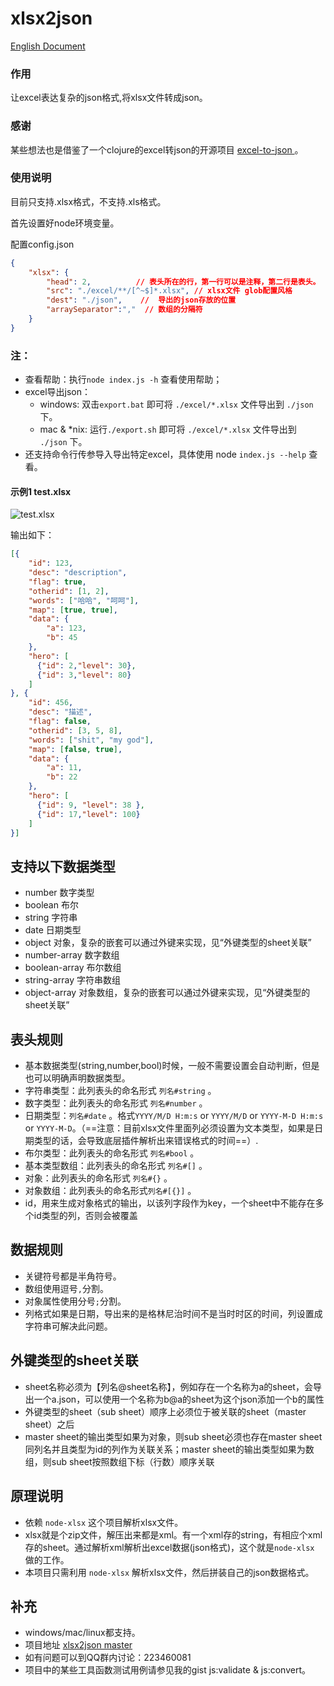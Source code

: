 xlsx2json
=========
[English Document](./docs/doc_en.md)

### 作用
让excel表达复杂的json格式,将xlsx文件转成json。

### 感谢
某些想法也是借鉴了一个clojure的excel转json的开源项目 [excel-to-json ](https://github.com/mhaemmerle/excel-to-json)。

### 使用说明
目前只支持.xlsx格式，不支持.xls格式。

首先设置好node环境变量。

配置config.json

```json
{
    "xlsx": {
        "head": 2,			// 表头所在的行，第一行可以是注释，第二行是表头。
        "src": "./excel/**/[^~$]*.xlsx", // xlsx文件 glob配置风格
        "dest": "./json",	 //  导出的json存放的位置
        "arraySeparator":","  // 数组的分隔符
    }
}
```

### 注：
* 查看帮助：执行`node index.js -h` 查看使用帮助；
* excel导出json：
	* windows: 双击`export.bat` 即可将 `./excel/*.xlsx` 文件导出到 `./json` 下。
	* mac & *nix: 运行`./export.sh` 即可将 `./excel/*.xlsx` 文件导出到 `./json` 下。
* 还支持命令行传参导入导出特定excel，具体使用 node `index.js --help` 查看。

#### 示例1 test.xlsx
![test.xlsx](http://img3.douban.com/view/photo/photo/public/p2180848214.jpg)

输出如下：

```json
[{
    "id": 123,
    "desc": "description",
    "flag": true,
    "otherid": [1, 2],
    "words": ["哈哈", "呵呵"],
    "map": [true, true],
    "data": {
        "a": 123,
        "b": 45
    },
    "hero": [
      {"id": 2,"level": 30},
      {"id": 3,"level": 80}
    ]
}, {
    "id": 456,
    "desc": "描述",
    "flag": false,
    "otherid": [3, 5, 8],
    "words": ["shit", "my god"],
    "map": [false, true],
    "data": {
        "a": 11,
        "b": 22
    },
    "hero": [
      {"id": 9, "level": 38 },
      {"id": 17,"level": 100}
    ]
}]
```

## 支持以下数据类型
* number 数字类型
* boolean  布尔
* string 字符串
* date 日期类型
* object 对象，复杂的嵌套可以通过外键来实现，见“外键类型的sheet关联”
* number-array  数字数组
* boolean-array  布尔数组
* string-array  字符串数组
* object-array 对象数组，复杂的嵌套可以通过外键来实现，见“外键类型的sheet关联”

## 表头规则
* 基本数据类型(string,number,bool)时候，一般不需要设置会自动判断，但是也可以明确声明数据类型。
* 字符串类型：此列表头的命名形式 `列名#string` 。
* 数字类型：此列表头的命名形式 `列名#number` 。
* 日期类型：`列名#date` 。格式`YYYY/M/D H:m:s` or `YYYY/M/D` or `YYYY-M-D H:m:s` or `YYYY-M-D`。（==注意：目前xlsx文件里面列必须设置为文本类型，如果是日期类型的话，会导致底层插件解析出来错误格式的时间==）.
* 布尔类型：此列表头的命名形式 `列名#bool` 。
* 基本类型数组：此列表头的命名形式 `列名#[]` 。
* 对象：此列表头的命名形式 `列名#{}` 。
* 对象数组：此列表头的命名形式`列名#[{}]` 。
* id，用来生成对象格式的输出，以该列字段作为key，一个sheet中不能存在多个id类型的列，否则会被覆盖


## 数据规则
* 关键符号都是半角符号。
* 数组使用逗号`,`分割。
* 对象属性使用分号`;`分割。
* 列格式如果是日期，导出来的是格林尼治时间不是当时时区的时间，列设置成字符串可解决此问题。

## 外键类型的sheet关联
* sheet名称必须为【列名@sheet名称】，例如存在一个名称为a的sheet，会导出一个a.json，可以使用一个名称为b@a的sheet为这个json添加一个b的属性
* 外键类型的sheet（sub sheet）顺序上必须位于被关联的sheet（master sheet）之后
* master sheet的输出类型如果为对象，则sub sheet必须也存在master sheet同列名并且类型为id的列作为关联关系；master sheet的输出类型如果为数组，则sub sheet按照数组下标（行数）顺序关联

## 原理说明
* 依赖 `node-xlsx` 这个项目解析xlsx文件。
* xlsx就是个zip文件，解压出来都是xml。有一个xml存的string，有相应个xml存的sheet。通过解析xml解析出excel数据(json格式)，这个就是`node-xlsx` 做的工作。
* 本项目只需利用 `node-xlsx` 解析xlsx文件，然后拼装自己的json数据格式。

## 补充
* windows/mac/linux都支持。
* 项目地址 [xlsx2json master](https://github.com/koalaylj/xlsx2json)
* 如有问题可以到QQ群内讨论：223460081
* 项目中的某些工具函数测试用例请参见我的gist js:validate & js:convert。